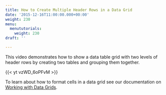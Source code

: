 ```yaml
---
title: How to Create Multiple Header Rows in a Data Grid
date: '2015-12-16T11:00:00.000+00:00'
weight: 230
menu:
  menututorials:
    weight: 230
draft: ''

---
```


This video demonstrates how to show a data table grid with two levels of header rows by creating two tables and grouping them together.

{{< yt vzWD_6oPFvM >}}

To learn about how to format cells in a data grid see our documentation on [Working with Data Grids](https://docs.balsamiq.com/desktop/datagrids/).
